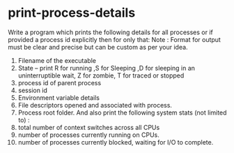 # print-process-details

Write a program which prints the following details for all processes or if provided a
process id explicitly then for only that:
Note : Format for output must be clear and precise but can be custom as per your idea.
1. Filename of the executable
2. State – print R for running ,S for Sleeping ,D for sleeping in an uninterruptible
wait, Z for zombie, T for traced or stopped
3. process id of parent process
4. session id
5. Environment variable details
6. File descriptors opened and associated with process.
7. Process root folder.
And also print the following system stats (not limited to) :
1. total number of context switches across all CPUs
2. number of processes currently running on CPUs.
3. number of processes currently blocked, waiting for I/O to complete.
